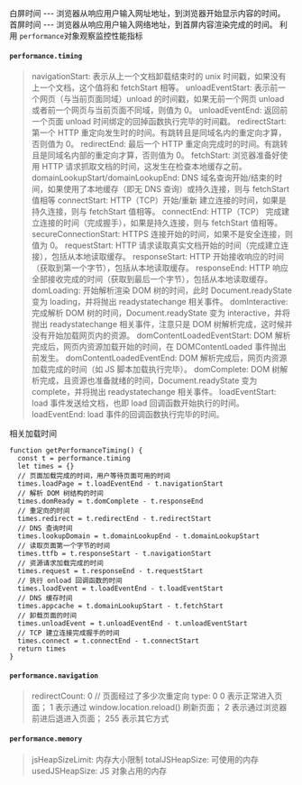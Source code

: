 白屏时间 --- 浏览器从响应用户输入网址地址，到浏览器开始显示内容的时间。
首屏时间 --- 浏览器从响应用户输入网络地址，到首屏内容渲染完成的时间。
利用 ``` performance ```对象观察监控性能指标
#### ``` performance.timing ```

> navigationStart: 表示从上一个文档卸载结束时的 unix 时间戳，如果没有上一个文档，这个值将和 fetchStart 相等。
unloadEventStart: 表示前一个网页（与当前页面同域）unload 的时间戳，如果无前一个网页 unload 或者前一个网页与当前页面不同域，则值为 0。
unloadEventEnd: 返回前一个页面 unload 时间绑定的回掉函数执行完毕的时间戳。
redirectStart: 第一个 HTTP 重定向发生时的时间。有跳转且是同域名内的重定向才算，否则值为 0。
redirectEnd: 最后一个 HTTP 重定向完成时的时间。有跳转且是同域名内部的重定向才算，否则值为 0。
fetchStart: 浏览器准备好使用 HTTP 请求抓取文档的时间，这发生在检查本地缓存之前。
domainLookupStart/domainLookupEnd: DNS 域名查询开始/结束的时间，如果使用了本地缓存（即无 DNS 查询）或持久连接，则与 fetchStart 值相等
connectStart: HTTP（TCP）开始/重新 建立连接的时间，如果是持久连接，则与 fetchStart 值相等。
connectEnd: HTTP（TCP） 完成建立连接的时间（完成握手），如果是持久连接，则与 fetchStart 值相等。
secureConnectionStart: HTTPS 连接开始的时间，如果不是安全连接，则值为 0。
requestStart: HTTP 请求读取真实文档开始的时间（完成建立连接），包括从本地读取缓存。
responseStart: HTTP 开始接收响应的时间（获取到第一个字节），包括从本地读取缓存。
responseEnd: HTTP 响应全部接收完成的时间（获取到最后一个字节），包括从本地读取缓存。
domLoading: 开始解析渲染 DOM 树的时间，此时 Document.readyState 变为 loading，并将抛出 readystatechange 相关事件。
domInteractive: 完成解析 DOM 树的时间，Document.readyState 变为 interactive，并将抛出 readystatechange 相关事件，注意只是 DOM 树解析完成，这时候并没有开始加载网页内的资源。
domContentLoadedEventStart: DOM 解析完成后，网页内资源加载开始的时间，在 DOMContentLoaded 事件抛出前发生。
domContentLoadedEventEnd: DOM 解析完成后，网页内资源加载完成的时间（如 JS 脚本加载执行完毕）。
domComplete: DOM 树解析完成，且资源也准备就绪的时间，Document.readyState 变为 complete，并将抛出 readystatechange 相关事件。
loadEventStart: load 事件发送给文档，也即 load 回调函数开始执行的时间。
loadEventEnd: load 事件的回调函数执行完毕的时间。

相关加载时间
```
function getPerformanceTiming() {
  const t = performance.timing
  let times = {}
  // 页面加载完成的时间，用户等待页面可用的时间
  times.loadPage = t.loadEventEnd - t.navigationStart
  // 解析 DOM 树结构的时间
  times.domReady = t.domComplete - t.responseEnd
  // 重定向的时间
  times.redirect = t.redirectEnd - t.redirectStart
  // DNS 查询时间
  times.lookupDomain = t.domainLookupEnd - t.domainLookupStart
  // 读取页面第一个字节的时间
  times.ttfb = t.responseStart - t.navigationStart
  // 资源请求加载完成的时间
  times.request = t.responseEnd - t.requestStart
  // 执行 onload 回调函数的时间
  times.loadEvent = t.loadEventEnd - t.loadEventStart
  // DNS 缓存时间
  times.appcache = t.domainLookupStart - t.fetchStart
  // 卸载页面的时间
  times.unloadEvent = t.unloadEventEnd - t.unloadEventStart
  // TCP 建立连接完成握手的时间
  times.connect = t.connectEnd - t.connectStart
  return times
}

```

#### ```performance.navigation```
>redirectCount: 0 // 页面经过了多少次重定向
type: 0
0 表示正常进入页面；
1 表示通过 window.location.reload() 刷新页面；
2 表示通过浏览器前进后退进入页面；
255 表示其它方式

#### ```performance.memory```
>jsHeapSizeLimit: 内存大小限制
totalJSHeapSize: 可使用的内存
usedJSHeapSize: JS 对象占用的内存
